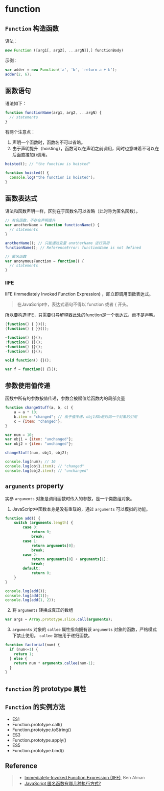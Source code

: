 # function

## `Function` 构造函数
语法：
```javascript
new Function ([arg1[, arg2[, ...argN]],] functionBody)
```

示例：
```javascript
var adder = new Function('a', 'b', 'return a + b');
adder(2, 6);
```

## 函数语句
语法如下：

```javascript
function functionName(arg1, arg2, ...argN) {
  // statements
}
```

有两个注意点：  
1. 声明一个函数时，函数名不可以省略。  
2. 由于声明提升（hoisting），函数可以在声明之前调用，同时也意味着不可以在后面直接加()调用。

```javascript
hoisted(); // "the function is hoisted"

function hoisted() {
  console.log("the function is hoisted");
}
```

## 函数表达式
语法和函数声明一样，区别在于函数名可以省略（此时称为匿名函数）。

```javascript
// 有名函数，不存在声明提升
var anotherName = function functionName() {
  // statements
}

anotherName(); // 只能通过变量 anotherName 进行调用
functionName(); // ReferenceError: functionName is not defined

// 匿名函数
var anonymousFunction = function() {
  // statements
}
```

### IIFE
IIFE (Immediately Invoked Function Expression) ，即立即调用函数表达式。

> 在JavaScript中，表达式语句不得以 function 或者 { 开头。

所以要构造IIFE，只需要引导解释器此处的function是一个表达式，而不是声明。
```javascript
(function() { })();
(function() { }}());

~function() {}();
!function() {}();
+function() {}();
-function() {}();

void function() {}();

var f = function() {}();
```

## 参数使用值传递
函数中所有的参数按值传递，参数会被赋值给函数内的局部变量
```javascript
function changeStuff(a, b, c) {
	a = a * 10;
	b.item = "changed"; // 由于值传递，obj1和b是对同一个对象的引用
	c = {item: "changed"};
}

var num = 10;
var obj1 = {item: "unchanged"};
var obj2 = {item: "unchanged"};

changeStuff(num, obj1, obj2);

console.log(num); // 10
console.log(obj1.item); // "changed"
console.log(obj2.item); // "unchanged"
```

## `arguments` property
实参 `arguments` 对象是调用函数时传入的参数，是一个类数组对象。

1. JavaScript中函数本身是没有重载的，通过 `arguments` 可以模拟的功能。
```javascript
function add() {
    switch (arguments.length) {
        case 0:
            return 0;
            break;
        case 1:
            return arguments[0];
            break;
        case 2:
            return arguments[0] + arguments[1];
            break;
        default:
            return 0;
    }
}

console.log(add());
console.log(add(1));
console.log(add(1, 2));
```

2. 将 `arguments` 转换成真正的数组
```javascript
var args = Array.prototype.slice.call(arguments);
```

3. `arguments` 对象的 `callee` 属性指向拥有该 `arguments` 对象的函数，严格模式下禁止使用。
`callee` 常被用于递归函数。

```javascript
function factorial(num) {
  if (num<=1) {
    return 1;
  } else {
    return num * arguments.callee(num-1);
  }
}
```

## `function` 的 prototype 属性

## `Function` 的实例方法
- ES1
 - Function.prototype.call()
 - Function.prototype.toString()
- ES3
 - Function.prototype.apply()
- ES5
 - Function.prototype.bind()



## Reference
> - [Immediately-Invoked Function Expression (IIFE)](http://benalman.com/news/2010/11/immediately-invoked-function-expression/), Ben Alman
> - [JavaScript 匿名函数有哪几种执行方式?](https://www.zhihu.com/question/20249179)
